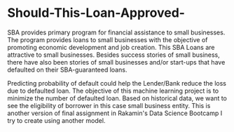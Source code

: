 # Should-This-Loan-Approved-

SBA provides primary program for financial assistance to small businesses. The program provides loans to small businesses with the objective of promoting economic development and job creation.
This SBA Loans are attractive to small businesses. Besides success stories of small business, there have also been stories of small businesses and/or start-ups that have defaulted on their SBA-guaranteed loans.


Predicting probability of default could help the Lender/Bank reduce the loss due to defaulted loan. The objective of this machine learning project is to minimize the number of defaulted loan.
Based on historical data, we want to see the eligibility of borrower in this case small business entity.
This is another version of final assignment in Rakamin's Data Science Bootcamp I try to create using another model.

